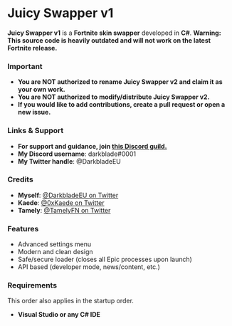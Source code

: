 # Juicy Swapper v1
**Juicy Swapper v1** is a **Fortnite skin swapper** developed in **C#**.
**Warning: This source code is heavily outdated and will not work on the latest Fortnite release.**

### Important
- **You are NOT authorized to rename Juicy Swapper v2 and claim it as your own work.**
- **You are NOT authorized to modify/distribute Juicy Swapper v2.**
- **If you would like to add contributions, create a pull request or open a new issue.**


### Links & Support

- **For support and guidance, join [this Discord guild.](https://juicyswapper.xyz/discord)**
- **My Discord username**: darkblade#0001
- **My Twitter handle**: @DarkbladeEU

### Credits
- **Myself**: [@DarkbladeEU on Twitter](https://twitter.com/DarkbladeEU) 
- **Kaede**: [@0xKaede on Twitter](https://twitter.com/0xkaede) 
- **Tamely**: [@TamelyFN on Twitter](https://twitter.com/TamelyFN)

### Features
- Advanced settings menu
- Modern and clean design
- Safe/secure loader (closes all Epic processes upon launch)
- API based (developer mode, news/content, etc.)

### Requirements
This order also applies in the startup order.

- **Visual Studio or any C# IDE**
